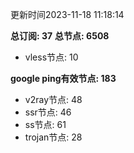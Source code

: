 更新时间2023-11-18 11:18:14

**总订阅: 37**
**总节点: 6508**
- vless节点: 10

**google ping有效节点: 183**
- v2ray节点: 48
- ssr节点: 46
- ss节点: 61
- trojan节点: 28
